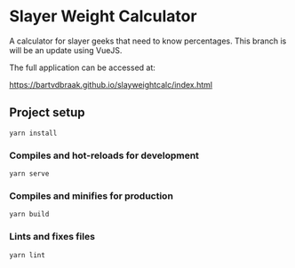 # Slayer Weight Calculator
A calculator for slayer geeks that need to know percentages. This branch is will be an update using VueJS.

The full application can be accessed at:

https://bartvdbraak.github.io/slayweightcalc/index.html

## Project setup
```
yarn install
```

### Compiles and hot-reloads for development
```
yarn serve
```

### Compiles and minifies for production
```
yarn build
```

### Lints and fixes files
```
yarn lint
```
